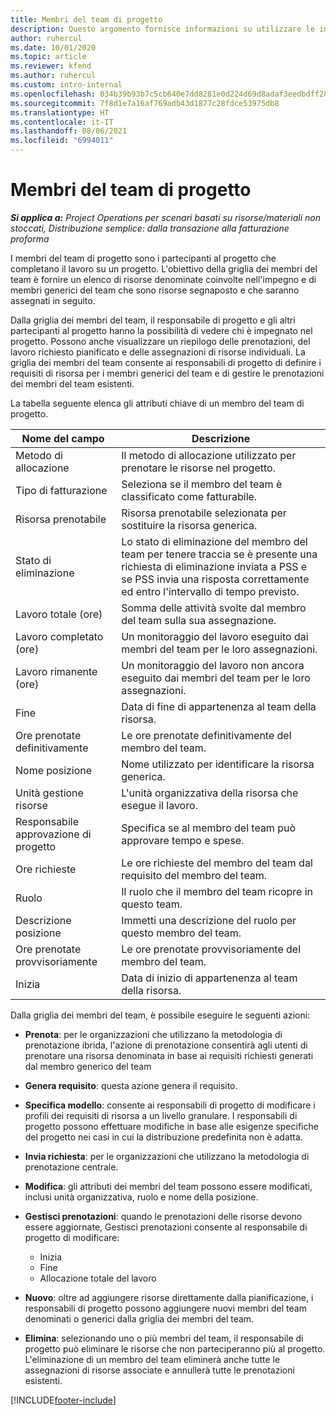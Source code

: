 ```yaml
---
title: Membri del team di progetto
description: Questo argomento fornisce informazioni su utilizzare le informazioni, gli attributi e la pianificazione dei membri del team di progetto.
author: ruhercul
ms.date: 10/01/2020
ms.topic: article
ms.reviewer: kfend
ms.author: ruhercul
ms.custom: intro-internal
ms.openlocfilehash: 034b39b93b7c5cb640e7dd8281e0d224d69d8adaf3eedbdff288a96e7fb9920b
ms.sourcegitcommit: 7f8d1e7a16af769adb43d1877c28fdce53975db8
ms.translationtype: HT
ms.contentlocale: it-IT
ms.lasthandoff: 08/06/2021
ms.locfileid: "6994011"
---
```

# <a name="project-team-members"></a>Membri del team di progetto

_**Si applica a:** Project Operations per scenari basati su risorse/materiali non stoccati, Distribuzione semplice: dalla transazione alla fatturazione proforma_

I membri del team di progetto sono i partecipanti al progetto che completano il lavoro su un progetto. L'obiettivo della griglia dei membri del team è fornire un elenco di risorse denominate coinvolte nell'impegno e di membri generici del team che sono risorse segnaposto e che saranno assegnati in seguito.

Dalla griglia dei membri del team, il responsabile di progetto e gli altri partecipanti al progetto hanno la possibilità di vedere chi è impegnato nel progetto. Possono anche visualizzare un riepilogo delle prenotazioni, del lavoro richiesto pianificato e delle assegnazioni di risorse individuali. La griglia dei membri del team consente ai responsabili di progetto di definire i requisiti di risorsa per i membri generici del team e di gestire le prenotazioni dei membri del team esistenti.

La tabella seguente elenca gli attributi chiave di un membro del team di progetto.

| Nome del campo          | Descrizione                                                                                                                                                                  |
|--------------------------|-----------------------------------------------------------------------------------------------------------------------------------------------------------------------------------|
| Metodo di allocazione        | Il metodo di allocazione utilizzato per prenotare le risorse nel progetto.                                                                         |
| Tipo di fatturazione             | Seleziona se il membro del team è classificato come fatturabile.                                                                                                                                       |
| Risorsa prenotabile        | Risorsa prenotabile selezionata per sostituire la risorsa generica.                                                                                                                   |
| Stato di eliminazione            | Lo stato di eliminazione del membro del team per tenere traccia se è presente una richiesta di eliminazione inviata a PSS e se PSS invia una risposta correttamente ed entro l'intervallo di tempo previsto. |
| Lavoro totale (ore)     | Somma delle attività svolte dal membro del team sulla sua assegnazione.                                                                                                                         |
| Lavoro completato (ore) | Un monitoraggio del lavoro eseguito dai membri del team per le loro assegnazioni.                                                                                           |
| Lavoro rimanente (ore) | Un monitoraggio del lavoro non ancora eseguito dai membri del team per le loro assegnazioni.                                                                                    |
| Fine                   | Data di fine di appartenenza al team della risorsa.                                                                                                                                            |
| Ore prenotate definitivamente        | Le ore prenotate definitivamente del membro del team.                                                                                                                                                                |
| Nome posizione            | Nome utilizzato per identificare la risorsa generica.                                                                                                                                   |
| Unità gestione risorse          | L'unità organizzativa della risorsa che esegue il lavoro.                                                                                                                      |
| Responsabile approvazione di progetto         | Specifica se al membro del team può approvare tempo e spese.                                                                                                                     |
| Ore richieste           | Le ore richieste del membro del team dal requisito del membro del team.                                                                                                                       |
| Ruolo                     | Il ruolo che il membro del team ricopre in questo team.                                                                                                                                |
| Descrizione posizione     | Immetti una descrizione del ruolo per questo membro del team.                                                                                                                             |
| Ore prenotate provvisoriamente        | Le ore prenotate provvisoriamente del membro del team.                                                                                                                                                                 |
| Inizia                    | Data di inizio di appartenenza al team della risorsa.                                                                                                                                          |

Dalla griglia dei membri del team, è possibile eseguire le seguenti azioni:

- **Prenota**: per le organizzazioni che utilizzano la metodologia di prenotazione ibrida, l'azione di prenotazione consentirà agli utenti di prenotare una risorsa denominata in base ai requisiti richiesti generati dal membro generico del team
- **Genera requisito**: questa azione genera il requisito.
- **Specifica modello**: consente ai responsabili di progetto di modificare i profili dei requisiti di risorsa a un livello granulare. I responsabili di progetto possono effettuare modifiche in base alle esigenze specifiche del progetto nei casi in cui la distribuzione predefinita non è adatta.
- **Invia richiesta**: per le organizzazioni che utilizzano la metodologia di prenotazione centrale.
- **Modifica**: gli attributi dei membri del team possono essere modificati, inclusi unità organizzativa, ruolo e nome della posizione.
- **Gestisci prenotazioni**: quando le prenotazioni delle risorse devono essere aggiornate, Gestisci prenotazioni consente al responsabile di progetto di modificare:

    - Inizia
    - Fine
    - Allocazione totale del lavoro

- **Nuovo**: oltre ad aggiungere risorse direttamente dalla pianificazione, i responsabili di progetto possono aggiungere nuovi membri del team denominati o generici dalla griglia dei membri del team.
- **Elimina**: selezionando uno o più membri del team, il responsabile di progetto può eliminare le risorse che non parteciperanno più al progetto. L'eliminazione di un membro del team eliminerà anche tutte le assegnazioni di risorse associate e annullerà tutte le prenotazioni esistenti.


[!INCLUDE[footer-include](../includes/footer-banner.md)]